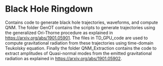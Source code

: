 # Black Hole Ringdown
Contains code to generate black hole trajectories, waveforms, and compute QNM. The folder GenOT contains the scripts to generate trajectories using the generalized Ori-Thorne procedure as explained in https://arxiv.org/abs/1901.05901. The files in TD_GPU_code are used to compute gravitational radiation from these trajectories using time-domain Teukolsky equation. Finally the folder QNM_Extraction contains the code to extract amplitudes of Quasi-normal modes from the emitted gravitational radiation as explained in https://arxiv.org/abs/1901.05902. 
